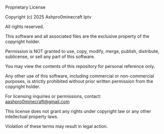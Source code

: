 Proprietary License

Copyright (c) 2025 Ashpro0minecraft Iptv

All rights reserved.

This software and all associated files are the exclusive property of the copyright holder.

Permission is NOT granted to use, copy, modify, merge, publish, distribute, sublicense, or sell any part of this software.

You may view the contents of this repository for personal reference only.

Any other use of this software, including commercial or non-commercial purposes, is strictly prohibited without prior written permission from the copyright holder.

For licensing inquiries or permissions, contact: aashpro0minecraft@gmail.com

This license does not grant any rights under copyright law or any other intellectual property laws.

Violation of these terms may result in legal action.
